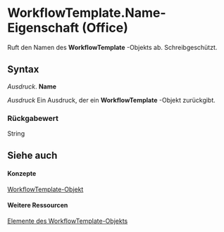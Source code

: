 
# WorkflowTemplate.Name-Eigenschaft (Office)

Ruft den Namen des  **WorkflowTemplate** -Objekts ab. Schreibgeschützt.


## Syntax

 _Ausdruck_. **Name**

 _Ausdruck_ Ein Ausdruck, der ein **WorkflowTemplate** -Objekt zurückgibt.


### Rückgabewert

String


## Siehe auch


#### Konzepte


[WorkflowTemplate-Objekt](965d0474-dd51-9b0e-b34c-a11f921ff410.md)
#### Weitere Ressourcen


[Elemente des WorkflowTemplate-Objekts](http://msdn.microsoft.com/library/c891ed9a-87bd-242b-1a6b-012ab1406a1c%28Office.15%29.aspx)